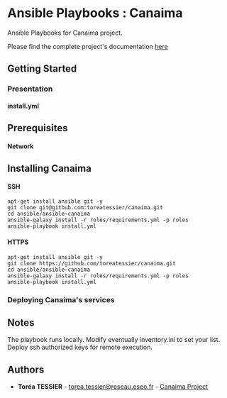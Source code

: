 # Ansible Playbooks : Canaima

Ansible Playbooks for Canaima project.

Please find the complete project's documentation [here](https://github.com/toreatessier/canaima/)

## Getting Started

### Presentation

#### install.yml

## Prerequisites

#### Network


## Installing Canaima
#### SSH
```
apt-get install ansible git -y
git clone git@github.com:toreatessier/canaima.git
cd ansible/ansible-canaima
ansible-galaxy install -r roles/requirements.yml -p roles
ansible-playbook install.yml
```

#### HTTPS
```
apt-get install ansible git -y
git clone https://github.com/toreatessier/canaima.git
cd ansible/ansible-canaima
ansible-galaxy install -r roles/requirements.yml -p roles
ansible-playbook install.yml
```

### Deploying Canaima's services

## Notes

The playbook runs locally. 
Modify eventually inventory.ini to set your list.
Deploy ssh authorized keys for remote execution.

## Authors

* **Toréa TESSIER** - <torea.tessier@reseau.eseo.fr> - [Canaima Project](https://github.com/toreatessier/canaima.git)
